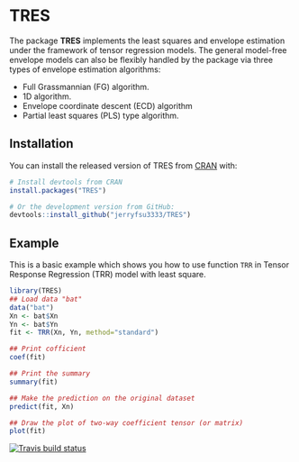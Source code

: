 
# TRES

<!-- badges: start -->
<!-- badges: end -->

The package **TRES** implements the least squares and envelope estimation under the framework of tensor regression models. The general model-free envelope models can also be flexibly handled by the package via three types of envelope estimation algorithms: 
- Full Grassmannian (FG) algorithm.
- 1D algorithm.
- Envelope coordinate descent (ECD) algorithm
- Partial least squares (PLS) type algorithm.

## Installation

You can install the released version of TRES from [CRAN](https://CRAN.R-project.org) with:

``` r
# Install devtools from CRAN
install.packages("TRES")

# Or the development version from GitHub:
devtools::install_github("jerryfsu3333/TRES")
```

## Example

This is a basic example which shows you how to use function `TRR` in Tensor Response Regression (TRR) model with least square.

``` r
library(TRES)
## Load data "bat"
data("bat")
Xn <- bat$Xn
Yn <- bat$Yn
fit <- TRR(Xn, Yn, method="standard")

## Print cofficient
coef(fit)

## Print the summary
summary(fit)

## Make the prediction on the original dataset
predict(fit, Xn)

## Draw the plot of two-way coefficient tensor (or matrix)
plot(fit)
```

 <!-- badges: start -->
  [![Travis build status](https://travis-ci.org/jerryfsu3333/TRES.svg?branch=master)](https://travis-ci.org/jerryfsu3333/TRES)
  <!-- badges: end -->

